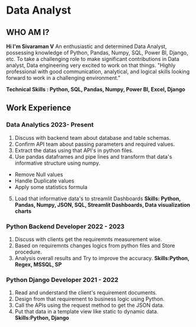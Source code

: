 # Data Analyst

## WHO AM I?
**Hi I'm Sivaraman V** An enthusiastic and determined Data Analyst, possessing knowledge of Python, Pandas, Numpy, SQL, Power BI, Django, etc. To take a challenging role to make significant contributions in Data analyst, Data engineering very excited to work on that things. "Highly professional with good communication, analytical, and logical skills looking forward to work in a challenging environment."

**Technical Skills : Python, SQL, Pandas, Numpy, Power BI, Excel, Django**


## Work Experience
### Data Analytics 2023- Present
1. Discuss with backend team about database and table schemas.
2. Confirm API team about passing parameters and required values.
3. Extract the datas using that API's in python files.
4. Use pandas dataframes and pipe lines and transform that data's informative structure using numpy.
  - Remove Null values
  - Handle Duplicate values
  - Apply some statistics formula
5. Load that informative data's to streamlit Dashboards
**Skills: Python, Pandas, Numpy, JSON, SQL, Streamlit Dashboards, Data visualization charts**

### Python Backend Developer 2022 - 2023
1. Discuss with clients get the requiremnts measurement wise.
2. Based on requiremnts changes logics from python files and Store procedure.
3. Analysis overall results and Try to improve the accuracy.
**Skills:Python, Regex, MSSQL, SP**

### Python Django Developer 2021 - 2022
1. Read and understand the client's requirement documents.
2. Design from that requirement to business logic using Python.
3. Call the APIs using the request method to get the JSON data.
4. Put that data in a template view like static to dynamic data.
**Skills:Python, Django**

